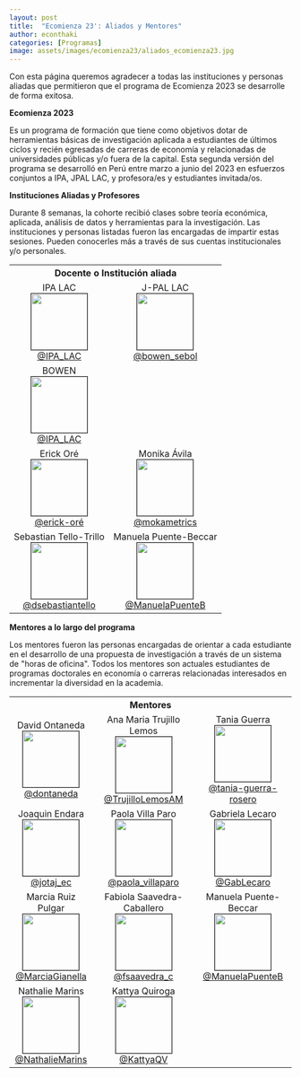 ```yaml
---
layout: post
title:  "Ecomienza 23': Aliados y Mentores"
author: econthaki
categories: [Programas]
image: assets/images/ecomienza23/aliados_ecomienza23.jpg
---
```

Con esta página queremos agradecer a todas las instituciones y personas aliadas que permitieron que el programa de Ecomienza 2023 se desarrolle de forma exitosa.


**Ecomienza 2023**

Es un programa de formación que tiene como objetivos dotar de herramientas básicas de investigación aplicada a estudiantes de últimos ciclos y recién egresadas de carreras de economía y relacionadas de universidades públicas y/o fuera de la capital. Esta segunda versión del programa se desarrolló en Perú entre marzo a junio del 2023 en esfuerzos conjuntos a IPA, JPAL LAC, y profesora/es y estudiantes invitada/os. 


**Instituciones Aliadas y Profesores**

Durante 8 semanas, la cohorte recibió clases sobre teoría económica, aplicada, análisis de datos y herramientas para la investigación. Las instituciones y personas listadas fueron las encargadas de impartir estas sesiones. Pueden conocerles más a través de sus cuentas institucionales y/o personales.

<table  border="0" bordercolor="gray" align="center" style="width:100%">
  <tr>
        <th colspan="3">Docente o Institución aliada</th> 
  </tr>  
  <tr>
    <td align="center">IPA LAC <br /><img src="{{ site.baseurl }}/assets/images/eco22/ipalat.jpg" border=1 height=100 width=100><br /><a href="https://twitter.com/IPA_LAC"> @IPA_LAC</a> </td>
    <td align="center">J-PAL LAC <br /><img src="{{ site.baseurl }}/assets/images/eco22/jpallat.png" border=1 height=100 width=100><br /><a href="https://twitter.com/bowen_sebol"> @bowen_sebol</a> </td>    
  </tr>    
    <tr>
    <td align="center">BOWEN<br /><img src="{{ site.baseurl }}/assets/images/ecomienza23/bowen_logo_bn.jpg" border=1 height=100 width=100><br /><a href="https://twitter.com/IPA_LAC"> @IPA_LAC</a> </td> 
  </tr>   
  <tr>
    <td align="center">Erick Oré <br /><img src="{{ site.baseurl }}/assets/images/ecomienza23/erick_ore.jpg" border=1 height=100 width=100><br /><a href="https://pe.linkedin.com/in/erick-oré-420b00b6">@erick-oré</a></td>
    <td align="center">Monika Ávila <br /><img src="{{ site.baseurl }}/assets/images/ecomienza23/monika_avila.jpg" border=1 height=100 width=100><br /><a href="https://twitter.com/mokametrics">@mokametrics</a></td>
  </tr>
  <tr>
    <td align="center">Sebastian Tello-Trillo <br /><img src="{{ site.baseurl }}/assets/images/ecomienza23/sebast.jpg" border=1 height=100 width=100><br /><a href="https://twitter.com/dsebastiantello">@dsebastiantello</a></td>
    <td align="center">Manuela Puente-Beccar <br /><img src="{{ site.baseurl }}/assets/images/ecomienza23/manuela_puente.jpg" border=1 height=100 width=100><br /> <a href="https://twitter.com/ManuelaPuenteB">@ManuelaPuenteB</a></td>
  </tr>  
</table>



**Mentores a lo largo del programa**

Los mentores fueron las personas encargadas de orientar a cada estudiante en el desarrollo de una propuesta de investigación a través de un sistema de "horas de oficina". Todos los mentores son actuales estudiantes de programas doctorales en economía o carreras relacionadas interesados en incrementar la diversidad en la academia.

<table  border="0" bordercolor="gray" align="center" style="width:100%">
  <tr>
        <th colspan="3">Mentores</th> 
  </tr>  
  <tr>
    <td align="center">David Ontaneda <br /><img src="{{ site.baseurl }}/assets/images/ecomienza23/david_o.jpeg" border=1 height=100 width=100><br /><a href="https://twitter.com/dontaneda"> @dontaneda</a> </td>
    <td align="center">Ana Maria Trujillo Lemos <br /><img src="{{ site.baseurl }}/assets/images/ecomienza23/ana_trujillo.jpg" border=1 height=100 width=100><br /><a href="https://twitter.com/TrujilloLemosAM"> @TrujilloLemosAM</a> </td>
    <td align="center">Tania Guerra <br /><img src="{{ site.baseurl }}/assets/images/ecomienza23/tania_guerra-2.jpg" border=1 height=100 width=100><br /><a href="https://de.linkedin.com/in/tania-guerra-rosero-47aa58141/en"> @tania-guerra-rosero</a> </td>
  </tr>
  <tr>
    <td align="center">Joaquin Endara <br /><img src="{{ site.baseurl }}/assets/images/ecomienza23/joaquin_endara-2.jpg" border=1 height=100 width=100><br /><a href="https://twitter.com/jotaj_ec"> @jotaj_ec</a> </td>
    <td align="center">Paola Villa Paro<br /><img src="{{ site.baseurl }}/assets/images/ecomienza23/paola_villa.jpg" border=1 height=100 width=100><br /><a href="https://twitter.com/paola_villaparo"> @paola_villaparo</a> </td>
    <td align="center">Gabriela Lecaro<br /><img src="{{ site.baseurl }}/assets/images/ecomienza23/gaby_lecaro.jpg" border=1 height=100 width=100><br /><a href="https://twitter.com/GabLecaro"> @GabLecaro</a> </td>    
  </tr>
  <tr>
    <td align="center">Marcia Ruiz Pulgar <br /><img src="{{ site.baseurl }}/assets/images/ecomienza23/marcia_ruiz-2.jpg" border=1 height=100 width=100><br /><a href="https://twitter.com/MarciaGianella"> @MarciaGianella</a> </td>
    <td align="center">Fabiola Saavedra-Caballero <br /><img src="{{ site.baseurl }}/assets/images/ecomienza23/fabiola_saavedra-2.jpg" border=1 height=100 width=100><br /><a href="https://twitter.com/fsaavedra_c"> @fsaavedra_c</a> </td>
    <td align="center">Manuela Puente-Beccar<br /><img src="{{ site.baseurl }}/assets/images/ecomienza23/manuela_puente-2.jpg" border=1 height=100 width=100><br /><a href="https://twitter.com/ManuelaPuenteB"> @ManuelaPuenteB</a> </td>
  </tr>
  <tr>
    <td align="center"> Nathalie Marins <br /><img src="{{ site.baseurl }}/assets/images/ecomienza23/nathalie_marins.jpg" border=1 height=100 width=100><br /><a href="https://twitter.com/NathalieMarins"> @NathalieMarins</a> </td>
    <td align="center">Kattya Quiroga <br /><img src="{{ site.baseurl }}/assets/images/ecomienza23/kattya_quiroga.jpg" border=1 height=100 width=100><br /><a href="https://twitter.com/KattyaQV"> @KattyaQV</a> </td>
  </tr>

</table>


